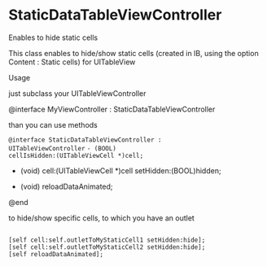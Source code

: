 StaticDataTableViewController
=============================

Enables to hide static cells

This class enables to hide/show static cells (created in IB, using the option Content : Static cells) for UITableView

Usage

just subclass your UITableViewController

@interface MyViewController : StaticDataTableViewController

than you can use methods

<code>@interface StaticDataTableViewController : UITableViewController</code>
<code>- (BOOL) cellIsHidden:(UITableViewCell *)cell;</code>

- (void) cell:(UITableViewCell *)cell setHidden:(BOOL)hidden;

- (void) reloadDataAnimated;

@end


to hide/show specific cells, to which you have an outlet

<code>
[self cell:self.outletToMyStaticCell1 setHidden:hide];
[self cell:self.outletToMyStaticCell2 setHidden:hide];
[self reloadDataAnimated];
</code>

